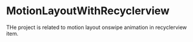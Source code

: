 # MotionLayoutWithRecyclerview
THe project is related to motion layout onswipe animation in recyclerview item.
